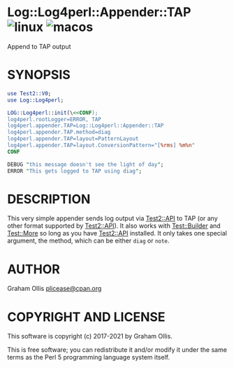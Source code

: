 # Log::Log4perl::Appender::TAP ![linux](https://github.com/uperl/Log-Log4perl-Appender-TAP/workflows/linux/badge.svg) ![macos](https://github.com/uperl/Log-Log4perl-Appender-TAP/workflows/macos/badge.svg)

Append to TAP output

# SYNOPSIS

```perl
use Test2::V0;
use Log::Log4perl;

LOG::Log4perl::init(\<<CONF);
log4perl.rootLogger=ERROR, TAP
log4perl.appender.TAP=Log::Log4perl::Appender::TAP
log4perl.appender.TAP.method=diag
log4perl.appender.TAP=layout=PatternLayout
log4perl.appender.TAP=layout.ConversionPattern="[%rms] %m%n"
CONF

DEBUG "this message doesn't see the light of day";
ERROR "This gets logged to TAP using diag";
```

# DESCRIPTION

This very simple appender sends log output via [Test2::API](https://metacpan.org/pod/Test2::API) to TAP
(or any other format supported by [Test2::API](https://metacpan.org/pod/Test2::API)).  It also works with
[Test::Builder](https://metacpan.org/pod/Test::Builder) and [Test::More](https://metacpan.org/pod/Test::More) so long as you have [Test2::API](https://metacpan.org/pod/Test2::API)
installed.  It only takes one special argument, the method, which can
be either `diag` or `note`.

# AUTHOR

Graham Ollis <plicease@cpan.org>

# COPYRIGHT AND LICENSE

This software is copyright (c) 2017-2021 by Graham Ollis.

This is free software; you can redistribute it and/or modify it under
the same terms as the Perl 5 programming language system itself.
